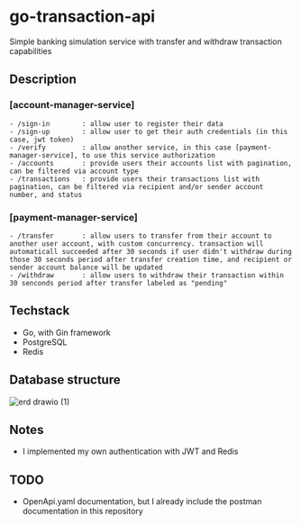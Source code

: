 # go-transaction-api
Simple banking simulation service with transfer and withdraw transaction capabilities

## Description
### [account-manager-service]
```
- /sign-in        : allow user to register their data
- /sign-up        : allow user to get their auth credentials (in this case, jwt token)
- /verify         : allow another service, in this case [payment-manager-service], to use this service authorization
- /accounts       : provide users their accounts list with pagination, can be filtered via account type
- /transactions   : provide users their transactions list with pagination, can be filtered via recipient and/or sender account number, and status
```
### [payment-manager-service]
```
- /transfer       : allow users to transfer from their account to another user account, with custom concurrency. transaction will automaticall succeeded after 30 seconds if user didn't withdraw during those 30 seconds period after transfer creation time, and recipient or sender account balance will be updated
- /withdraw       : allow users to withdraw their transaction within 30 senconds period after transfer labeled as "pending"
```

## Techstack
- Go, with Gin framework
- PostgreSQL
- Redis

## Database structure
![erd drawio (1)](https://github.com/n9mi/go-transaction-api/assets/113373725/1eeef6f7-35da-491e-bec3-e69bd5d011a5)

## Notes
- I implemented my own authentication with JWT and Redis

## TODO
- OpenApi.yaml documentation, but I already include the postman documentation in this repository

